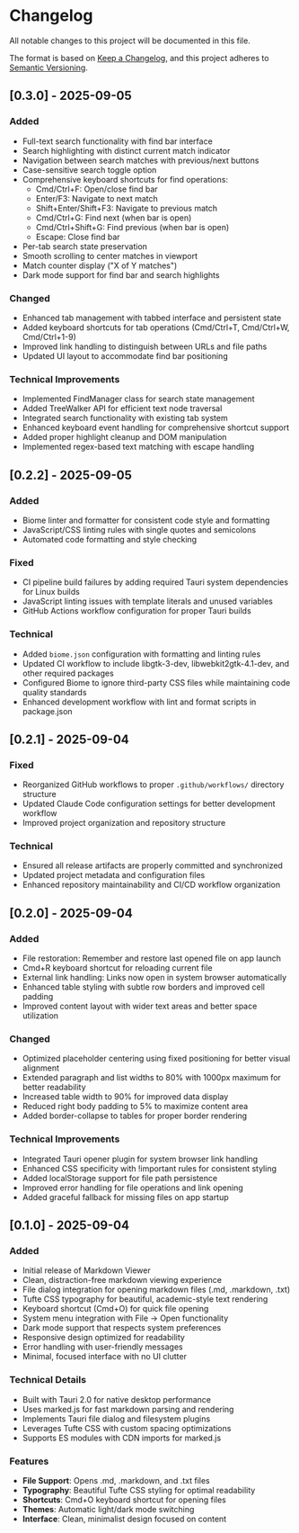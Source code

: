 # Changelog

All notable changes to this project will be documented in this file.

The format is based on [Keep a Changelog](https://keepachangelog.com/en/1.0.0/),
and this project adheres to [Semantic Versioning](https://semver.org/spec/v2.0.0.html).

## [0.3.0] - 2025-09-05

### Added
- Full-text search functionality with find bar interface
- Search highlighting with distinct current match indicator
- Navigation between search matches with previous/next buttons
- Case-sensitive search toggle option
- Comprehensive keyboard shortcuts for find operations:
  - Cmd/Ctrl+F: Open/close find bar
  - Enter/F3: Navigate to next match
  - Shift+Enter/Shift+F3: Navigate to previous match
  - Cmd/Ctrl+G: Find next (when bar is open)
  - Cmd/Ctrl+Shift+G: Find previous (when bar is open)
  - Escape: Close find bar
- Per-tab search state preservation
- Smooth scrolling to center matches in viewport
- Match counter display ("X of Y matches")
- Dark mode support for find bar and search highlights

### Changed
- Enhanced tab management with tabbed interface and persistent state
- Added keyboard shortcuts for tab operations (Cmd/Ctrl+T, Cmd/Ctrl+W, Cmd/Ctrl+1-9)
- Improved link handling to distinguish between URLs and file paths
- Updated UI layout to accommodate find bar positioning

### Technical Improvements
- Implemented FindManager class for search state management
- Added TreeWalker API for efficient text node traversal
- Integrated search functionality with existing tab system
- Enhanced keyboard event handling for comprehensive shortcut support
- Added proper highlight cleanup and DOM manipulation
- Implemented regex-based text matching with escape handling

## [0.2.2] - 2025-09-05

### Added
- Biome linter and formatter for consistent code style and formatting
- JavaScript/CSS linting rules with single quotes and semicolons
- Automated code formatting and style checking

### Fixed
- CI pipeline build failures by adding required Tauri system dependencies for Linux builds
- JavaScript linting issues with template literals and unused variables
- GitHub Actions workflow configuration for proper Tauri builds

### Technical
- Added `biome.json` configuration with formatting and linting rules
- Updated CI workflow to include libgtk-3-dev, libwebkit2gtk-4.1-dev, and other required packages
- Configured Biome to ignore third-party CSS files while maintaining code quality standards
- Enhanced development workflow with lint and format scripts in package.json

## [0.2.1] - 2025-09-04

### Fixed
- Reorganized GitHub workflows to proper `.github/workflows/` directory structure
- Updated Claude Code configuration settings for better development workflow
- Improved project organization and repository structure

### Technical
- Ensured all release artifacts are properly committed and synchronized
- Updated project metadata and configuration files
- Enhanced repository maintainability and CI/CD workflow organization

## [0.2.0] - 2025-09-04

### Added
- File restoration: Remember and restore last opened file on app launch
- Cmd+R keyboard shortcut for reloading current file
- External link handling: Links now open in system browser automatically
- Enhanced table styling with subtle row borders and improved cell padding
- Improved content layout with wider text areas and better space utilization

### Changed
- Optimized placeholder centering using fixed positioning for better visual alignment
- Extended paragraph and list widths to 80% with 1000px maximum for better readability
- Increased table width to 90% for improved data display
- Reduced right body padding to 5% to maximize content area
- Added border-collapse to tables for proper border rendering

### Technical Improvements
- Integrated Tauri opener plugin for system browser link handling
- Enhanced CSS specificity with !important rules for consistent styling
- Added localStorage support for file path persistence
- Improved error handling for file operations and link opening
- Added graceful fallback for missing files on app startup

## [0.1.0] - 2025-09-04

### Added
- Initial release of Markdown Viewer
- Clean, distraction-free markdown viewing experience
- File dialog integration for opening markdown files (.md, .markdown, .txt)
- Tufte CSS typography for beautiful, academic-style text rendering
- Keyboard shortcut (Cmd+O) for quick file opening
- System menu integration with File → Open functionality
- Dark mode support that respects system preferences
- Responsive design optimized for readability
- Error handling with user-friendly messages
- Minimal, focused interface with no UI clutter

### Technical Details
- Built with Tauri 2.0 for native desktop performance
- Uses marked.js for fast markdown parsing and rendering
- Implements Tauri file dialog and filesystem plugins
- Leverages Tufte CSS with custom spacing optimizations
- Supports ES modules with CDN imports for marked.js

### Features
- **File Support**: Opens .md, .markdown, and .txt files
- **Typography**: Beautiful Tufte CSS styling for optimal readability
- **Shortcuts**: Cmd+O keyboard shortcut for opening files
- **Themes**: Automatic light/dark mode switching
- **Interface**: Clean, minimalist design focused on content